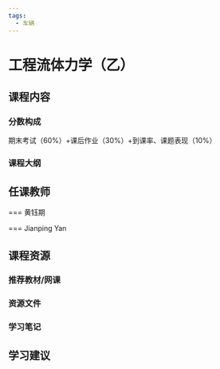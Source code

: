 ```yaml
---
tags:
  - 车辆
---
```


# 工程流体力学（乙）

## 课程内容

### 分数构成

期末考试（60%）+课后作业（30%）+到课率、课题表现（10%）

### 课程大纲

## 任课教师

=== 黄钰期

=== Jianping Yan

## 课程资源

### 推荐教材/网课

### 资源文件

### 学习笔记

## 学习建议



